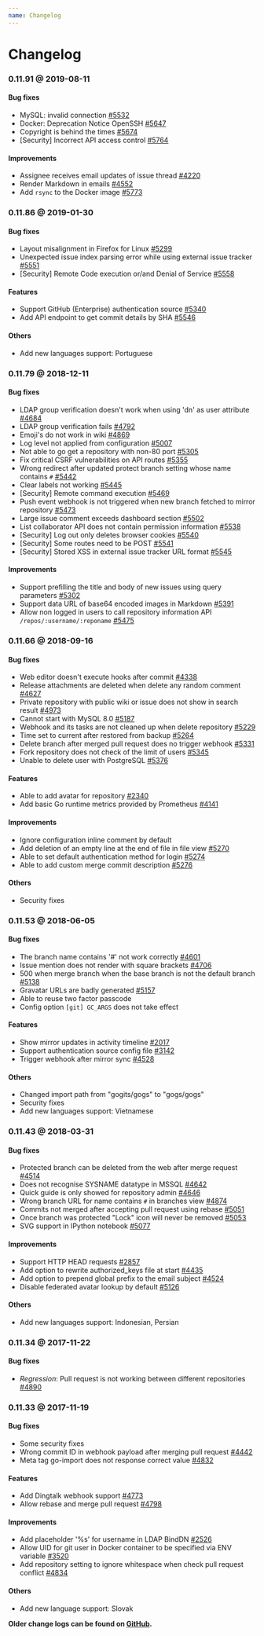 ```yaml
---
name: Changelog
---
```


# Changelog

### 0.11.91 @ 2019-08-11

#### Bug fixes

- MySQL: invalid connection [#5532](https://github.com/gogs/gogs/issues/5532)
- Docker: Deprecation Notice OpenSSH [#5647](https://github.com/gogs/gogs/issues/5647)
- Copyright is behind the times [#5674](https://github.com/gogs/gogs/issues/5674)
- [Security] Incorrect API access control [#5764](https://github.com/gogs/gogs/issues/5764)

#### Improvements

- Assignee receives email updates of issue thread [#4220](https://github.com/gogs/gogs/issues/4220)
- Render Markdown in emails [#4552](https://github.com/gogs/gogs/issues/4552)
- Add `rsync` to the Docker image [#5773](https://github.com/gogs/gogs/pull/5773)

### 0.11.86 @ 2019-01-30

#### Bug fixes

- Layout misalignment in Firefox for Linux [#5299](https://github.com/gogs/gogs/issues/5299)
- Unexpected issue index parsing error while using external issue tracker [#5551](https://github.com/gogs/gogs/issues/5551)
- [Security] Remote Code execution or/and Denial of Service [#5558](https://github.com/gogs/gogs/issues/5558)

#### Features

- Support GitHub (Enterprise) authentication source [#5340](https://github.com/gogs/gogs/pull/5340)
- Add API endpoint to get commit details by SHA [#5546](https://github.com/gogs/gogs/pull/5546)

#### Others

- Add new languages support: Portuguese

### 0.11.79 @ 2018-12-11

#### Bug fixes

- LDAP group verification doesn't work when using 'dn' as user attribute [#4684](https://github.com/gogs/gogs/issues/4684)
- LDAP group verification fails [#4792](https://github.com/gogs/gogs/issues/4792)
- Emoji's do not work in wiki [#4869](https://github.com/gogs/gogs/issues/4869)
- Log level not applied from configuration [#5007](https://github.com/gogs/gogs/issues/5007)
- Not able to go get a repository with non-80 port [#5305](https://github.com/gogs/gogs/issues/5305)
- Fix critical CSRF vulnerabilities on API routes [#5355](https://github.com/gogs/gogs/issues/5355)
- Wrong redirect after updated protect branch setting whose name contains `#` [#5442](https://github.com/gogs/gogs/issues/5442)
- Clear labels not working [#5445](https://github.com/gogs/gogs/issues/5445)
- [Security] Remote command execution [#5469](https://github.com/gogs/gogs/issues/5469)
- Push event webhook is not triggered when new branch fetched to mirror repository [#5473](https://github.com/gogs/gogs/issues/5473)
- Large issue comment exceeds dashboard section [#5502](https://github.com/gogs/gogs/issues/5502)
- List collaborator API does not contain permission information [#5538](https://github.com/gogs/gogs/issues/5538)
- [Security] Log out only deletes browser cookies [#5540](https://github.com/gogs/gogs/issues/5540)
- [Security] Some routes need to be POST [#5541](https://github.com/gogs/gogs/issues/5541)
- [Security] Stored XSS in external issue tracker URL format [#5545](https://github.com/gogs/gogs/issues/5545)

#### Improvements

- Support prefilling the title and body of new issues using query parameters [#5302](https://github.com/gogs/gogs/issues/5302)
- Support data URL of base64 encoded images in Markdown [#5391](https://github.com/gogs/gogs/pull/5391)
- Allow non logged in users to call repository information API `/repos/:username/:reponame` [#5475](https://github.com/gogs/gogs/issues/5475)

### 0.11.66 @ 2018-09-16

#### Bug fixes

- Web editor doesn't execute hooks after commit [#4338](https://github.com/gogs/gogs/issues/4338)
- Release attachments are deleted when delete any random comment [#4627](https://github.com/gogs/gogs/issues/4627)
- Private repository with public wiki or issue does not show in search result [#4973](https://github.com/gogs/gogs/issues/4973)
- Cannot start with MySQL 8.0 [#5187](https://github.com/gogs/gogs/issues/5187)
- Webhook and its tasks are not cleaned up when delete repository [#5229](https://github.com/gogs/gogs/issues/5229)
- Time set to current after restored from backup [#5264](https://github.com/gogs/gogs/issues/5264)
- Delete branch after merged pull request does no trigger webhook [#5331](https://github.com/gogs/gogs/issues/5331)
- Fork repository does not check of the limit of users [#5345](https://github.com/gogs/gogs/issues/5345)
- Unable to delete user with PostgreSQL [#5376](https://github.com/gogs/gogs/issues/5376)

#### Features

- Able to add avatar for repository [#2340](https://github.com/gogs/gogs/issues/2340)
- Add basic Go runtime metrics provided by Prometheus [#4141](https://github.com/gogs/gogs/issues/4141)

#### Improvements

- Ignore configuration inline comment by default
- Add deletion of an empty line at the end of file in file view [#5270](https://github.com/gogs/gogs/pull/5270)
- Able to set default authentication method for login [#5274](https://github.com/gogs/gogs/issues/5274)
- Able to add custom merge commit description [#5276](https://github.com/gogs/gogs/pull/5276)

#### Others

- Security fixes

### 0.11.53 @ 2018-06-05

#### Bug fixes

- The branch name contains '#' not work correctly [#4601](https://github.com/gogs/gogs/issues/4601)
- Issue mention does not render with square brackets [#4706](https://github.com/gogs/gogs/issues/4706)
- 500 when merge branch when the base branch is not the default branch [#5138](https://github.com/gogs/gogs/issues/5138)
- Gravatar URLs are badly generated [#5157](https://github.com/gogs/gogs/issues/5157)
- Able to reuse two factor passcode
- Config option `[git] GC_ARGS` does not take effect

#### Features

- Show mirror updates in activity timeline [#2017](https://github.com/gogs/gogs/issues/2017)
- Support authentication source config file [#3142](https://github.com/gogs/gogs/issues/3142)
- Trigger webhook after mirror sync [#4528](https://github.com/gogs/gogs/issues/4528)

#### Others

- Changed import path from "gogits/gogs" to "gogs/gogs"
- Security fixes
- Add new languages support: Vietnamese

### 0.11.43 @ 2018-03-31

#### Bug fixes

- Protected branch can be deleted from the web after merge request [#4514](https://github.com/gogs/gogs/issues/4514)
- Does not recognise SYSNAME datatype in MSSQL [#4642](https://github.com/gogs/gogs/issues/4642)
- Quick guide is only showed for repository admin [#4646](https://github.com/gogs/gogs/issues/4646)
- Wrong branch URL for name contains `#` in branches view [#4874](https://github.com/gogs/gogs/issues/4874)
- Commits not merged after accepting pull request using rebase [#5051](https://github.com/gogs/gogs/issues/5051)
- Once branch was protected "Lock" icon will never be removed [#5053](https://github.com/gogs/gogs/issues/5053)
- SVG support in IPython notebook [#5077](https://github.com/gogs/gogs/issues/5077)

#### Improvements

- Support HTTP HEAD requests [#2857](https://github.com/gogs/gogs/issues/2857)
- Add option to rewrite authorized_keys file at start [#4435](https://github.com/gogs/gogs/issues/4435)
- Add option to prepend global prefix to the email subject [#4524](https://github.com/gogs/gogs/issues/4524)
- Disable federated avatar lookup by default [#5126](https://github.com/gogs/gogs/pull/5126)

#### Others

- Add new languages support: Indonesian, Persian 

### 0.11.34 @ 2017-11-22

#### Bug fixes

- *Regression*: Pull request is not working between different repositories [#4890](https://github.com/gogs/gogs/issues/4890)

### 0.11.33 @ 2017-11-19

#### Bug fixes

- Some security fixes
- Wrong commit ID in webhook payload after merging pull request [#4442](https://github.com/gogs/gogs/issues/4442)
- Meta tag go-import does not response correct value [#4832](https://github.com/gogs/gogs/issues/4832)

#### Features

- Add Dingtalk webhook support [#4773](https://github.com/gogs/gogs/pull/4773)
- Allow rebase and merge pull request [#4798](https://github.com/gogs/gogs/issues/4798)

#### Improvements

- Add placeholder '%s' for username in LDAP BindDN [#2526](https://github.com/gogs/gogs/issues/2526)
- Allow UID for git user in Docker container to be specified via ENV variable [#3520](https://github.com/gogs/gogs/issues/3520)
- Add repository setting to ignore whitespace when check pull request conflict [#4834](https://github.com/gogs/gogs/issues/4834)

#### Others

- Add new language support: Slovak

**Older change logs can be found on [GitHub](https://github.com/gogs/gogs/releases?after=v0.11.33).**
